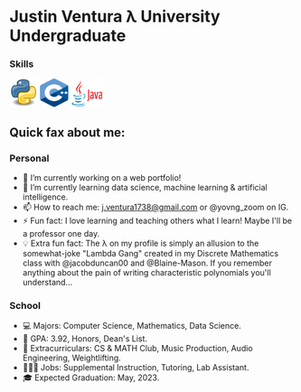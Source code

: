 # Justin Ventura λ University Undergraduate

### Skills

<img src="/Images/PythonLogo.png" alt="Python Logo" width="50" height="50"> <img src="/Images/CPPLogo.png" alt="C++ Logo" width="50" height="50"> <img src="/Images/JavaLogo.png" alt="Java Logo" width="60" height="50">


## Quick fax about me:

### Personal

- 🔭 I’m currently working on a web portfolio!
- 🌱 I’m currently learning data science, machine learning & artificial intelligence.
- 📫 How to reach me: j.ventura1738@gmail.com or @yovng_zoom on IG.
- ⚡ Fun fact: I love learning and teaching others what I learn!  Maybe I'll be a professor one day.
- 💡 Extra fun fact: The λ on my profile is simply an allusion to the somewhat-joke "Lambda Gang" created in my Discrete Mathematics class with @jacobduncan00 and @Blaine-Mason.  If you remember anything about the pain of writing characteristic polynomials you'll understand...

### School

- 💻 Majors: Computer Science, Mathematics, Data Science.
- 🧠 GPA: 3.92, Honors, Dean's List.
- 🤩 Extracurriculars: CS & MATH Club, Music Production, Audio Engineering, Weightlifting.
- 👨🏻‍💻 Jobs: Supplemental Instruction, Tutoring, Lab Assistant.
- 🎓 Expected Graduation: May, 2023.
